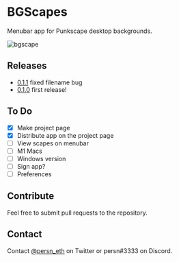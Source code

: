 # BGScapes
Menubar app for Punkscape desktop backgrounds.

![bgscape](https://github.com/harangju/bgscapes/blob/master/assets/images/bgscape.gif?raw=true)

## Releases
- [0.1.1](https://github.com/harangju/bgscapes/releases/tag/v0.1.1) fixed filename bug
- [0.1.0](https://github.com/harangju/bgscapes/releases/tag/v0.1.0) first release!

## To Do
- [x] Make project page
- [x] Distribute app on the project page
- [ ] View scapes on menubar
- [ ] M1 Macs
- [ ] Windows version
- [ ] Sign app?
- [ ] Preferences

## Contribute

Feel free to submit pull requests to the repository.

## Contact

Contact [@persn_eth](https://twitter.com/persn_eth) on Twitter or persn#3333 on Discord.

